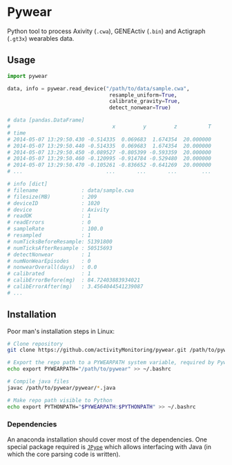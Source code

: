 # Pywear

Python tool to process Axivity (`.cwa`), GENEActiv (`.bin`) and Actigraph (`.gt3x`) wearables data.

## Usage

```python
import pywear

data, info = pywear.read_device("/path/to/data/sample.cwa",
                                 resample_uniform=True,
                                 calibrate_gravity=True,
                                 detect_nonwear=True)

# data [pandas.DataFrame]
#                                 x         y         z          T
# time
# 2014-05-07 13:29:50.430 -0.514335  0.069683  1.674354  20.000000
# 2014-05-07 13:29:50.440 -0.514335  0.069683  1.674354  20.000000
# 2014-05-07 13:29:50.450 -0.089527 -0.805399 -0.593359  20.000000
# 2014-05-07 13:29:50.460 -0.120995 -0.914784 -0.529480  20.000000
# 2014-05-07 13:29:50.470 -0.105261 -0.836652 -0.641269  20.000000
# ...                           ...       ...       ...        ...

# info [dict]
# filename              : data/sample.cwa
# filesize(MB)          : 209
# deviceID              : 1020
# device                : Axivity
# readOK                : 1
# readErrors            : 0
# sampleRate            : 100.0
# resampled             : 1
# numTicksBeforeResample: 51391800
# numTicksAfterResample : 50515693
# detectNonwear         : 1
# numNonWearEpisodes    : 0
# nonwearOverall(days)  : 0.0
# calibrated            : 1
# calibErrorBefore(mg)  : 84.72403883934021
# calibErrorAfter(mg)   : 3.4564044541239087
# ...

```

## Installation

Poor man's installation steps in Linux:

```bash
# Clone repository
git clone https://github.com/activityMonitoring/pywear.git /path/to/pywear

# Export the repo path to a PYWEARPATH system variable, required by Pywear
echo export PYWEARPATH="/path/to/pywear" >> ~/.bashrc

# Compile java files
javac /path/to/pywear/pywear/*.java

# Make repo path visible to Python
echo export PYTHONPATH="$PYWEARPATH:$PYTHONPATH" >> ~/.bashrc
```

### Dependencies
An anaconda installation should cover most of the dependencies. One special package required is [`JPype`](https://jpype.readthedocs.io/en/devel/install.html) which allows interfacing with Java (in which the core parsing code is written).